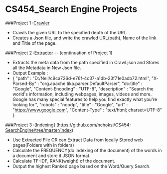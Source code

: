 # CS454_Search Engine Projects


###Project 1 :[Crawler](https://github.com/nchoksi/CS454_HPN/tree/master/crawler)
* Crawls the given URL to the specified depth of the URL. 
* Creates a Json file, and write the crawled URL(path), Name of the link and Title of the page.



###Project 2 :[Extractor](https://github.com/nchoksi/CS454_HPN/tree/master/extractor)  -- (continuation of Project 1) 
* Extracts the meta data from the path specified in Crawl.json and Stores all the Metadata in New Json file.
* Output Example :
* {
  "path" : "D:/Neil/c9ca726d-e76f-4c37-a1db-23f71e0adb72.html",
  "X-Parsed-By" : "org.apache.tika.parser.DefaultParser",
  "dc:title" : "Google",
  "Content-Encoding" : "UTF-8",
  "description" : "Search the world's information, including webpages, images, videos and more. Google has many special features to help you find exactly what you're looking for.",
  "robots" : "noodp",
  "title" : "Google",
  "url" : "https://www.google.com",
  "Content-Type" : "text/html; charset=UTF-8"
}

###Project 3 :[Indexing] (https://github.com/nchoksi/CS454-SearchEngine/tree/master/index)
* Use Extracted File OR can Extract Data from locally Stored web pages(Folders with in folders)
* Calculate the FREQUENCY(do indexing of the document) of the words in a document and store it JSON format.
* Calculate TF-IDF, RANK(weight) of the document.
* Output the highest Ranked page based on the Word/Query Search. 
